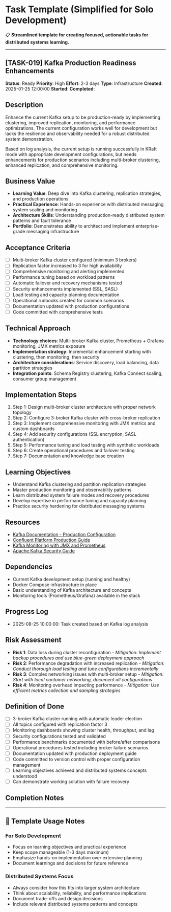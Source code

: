 # Task Template (Simplified for Solo Development)

📋 **Streamlined template for creating focused, actionable tasks for distributed systems learning.**

---

## [TASK-019] Kafka Production Readiness Enhancements

**Status**: Ready
**Priority**: High
**Effort**: 2-3 days
**Type**: Infrastructure
**Created**: 2025-01-25 12:00:00
**Started**: 
**Completed**: 

## Description
Enhance the current Kafka setup to be production-ready by implementing clustering, improved replication, monitoring, and performance optimizations. The current configuration works well for development but lacks the resilience and observability needed for a robust distributed system demonstration.

Based on log analysis, the current setup is running successfully in KRaft mode with appropriate development configurations, but needs enhancements for production scenarios including multi-broker clustering, enhanced replication, and comprehensive monitoring.

## Business Value
- **Learning Value**: Deep dive into Kafka clustering, replication strategies, and production operations
- **Practical Experience**: Hands-on experience with distributed messaging system scaling and monitoring  
- **Architecture Skills**: Understanding production-ready distributed system patterns and fault tolerance
- **Portfolio**: Demonstrates ability to architect and implement enterprise-grade messaging infrastructure

## Acceptance Criteria
- [ ] Multi-broker Kafka cluster configured (minimum 3 brokers)
- [ ] Replication factor increased to 3 for high availability
- [ ] Comprehensive monitoring and alerting implemented
- [ ] Performance tuning based on workload patterns
- [ ] Automatic failover and recovery mechanisms tested
- [ ] Security enhancements implemented (SSL, SASL)
- [ ] Load testing and capacity planning documentation
- [ ] Operational runbooks created for common scenarios
- [ ] Documentation updated with production configurations
- [ ] Code committed with comprehensive tests

## Technical Approach
- **Technology choices**: Multi-broker Kafka cluster, Prometheus + Grafana monitoring, JMX metrics exposure
- **Implementation strategy**: Incremental enhancement starting with clustering, then monitoring, then security
- **Architecture considerations**: Service discovery, load balancing, data partition strategies
- **Integration points**: Schema Registry clustering, Kafka Connect scaling, consumer group management

## Implementation Steps
1. Step 1: Design multi-broker cluster architecture with proper network topology
2. Step 2: Configure 3-broker Kafka cluster with cross-broker replication
3. Step 3: Implement comprehensive monitoring with JMX metrics and custom dashboards
4. Step 4: Add security configurations (SSL encryption, SASL authentication)
5. Step 5: Performance tuning and load testing with synthetic workloads
6. Step 6: Create operational procedures and failover testing
7. Step 7: Documentation and knowledge base creation

## Learning Objectives
- Understand Kafka clustering and partition replication strategies
- Master production monitoring and observability patterns
- Learn distributed system failure modes and recovery procedures
- Develop expertise in performance tuning and capacity planning
- Practice security hardening for distributed messaging systems

## Resources
- [Kafka Documentation - Production Configuration](https://kafka.apache.org/documentation/#configuration)
- [Confluent Platform Production Guide](https://docs.confluent.io/platform/current/installation/production.html)
- [Kafka Monitoring with JMX and Prometheus](https://kafka.apache.org/documentation/#monitoring)
- [Apache Kafka Security Guide](https://kafka.apache.org/documentation/#security)

## Dependencies
- Current Kafka development setup (running and healthy)
- Docker Compose infrastructure in place
- Basic understanding of Kafka architecture and concepts
- Monitoring tools (Prometheus/Grafana) available in the stack

## Progress Log
<!-- Update as work progresses using the current date and time -->
- 2025-08-25 10:00:00: Task created based on Kafka log analysis

## Risk Assessment
- **Risk 1**: Data loss during cluster reconfiguration - *Mitigation: Implement backup procedures and use blue-green deployment approach*
- **Risk 2**: Performance degradation with increased replication - *Mitigation: Conduct thorough load testing and tune configurations incrementally*
- **Risk 3**: Complex networking issues with multi-broker setup - *Mitigation: Start with local container networking, document all configurations*
- **Risk 4**: Monitoring overhead impacting performance - *Mitigation: Use efficient metrics collection and sampling strategies*

## Definition of Done
- [ ] 3-broker Kafka cluster running with automatic leader election
- [ ] All topics configured with replication factor 3
- [ ] Monitoring dashboards showing cluster health, throughput, and lag
- [ ] Security configurations tested and validated
- [ ] Performance benchmarks documented with before/after comparisons
- [ ] Operational procedures tested including broker failure scenarios
- [ ] Documentation updated with production deployment guide
- [ ] Code committed to version control with proper configuration management
- [ ] Learning objectives achieved and distributed systems concepts understood
- [ ] Can demonstrate working solution with failure recovery

## Completion Notes
<!-- Add notes upon completion -->

---

## 📝 Template Usage Notes

### For Solo Development
- Focus on learning objectives and practical experience
- Keep scope manageable (1-3 days maximum)
- Emphasize hands-on implementation over extensive planning
- Document learnings and decisions for future reference

### Distributed Systems Focus
- Always consider how this fits into larger system architecture
- Think about scalability, reliability, and performance implications
- Document trade-offs and design decisions
- Include relevant distributed systems patterns and concepts
